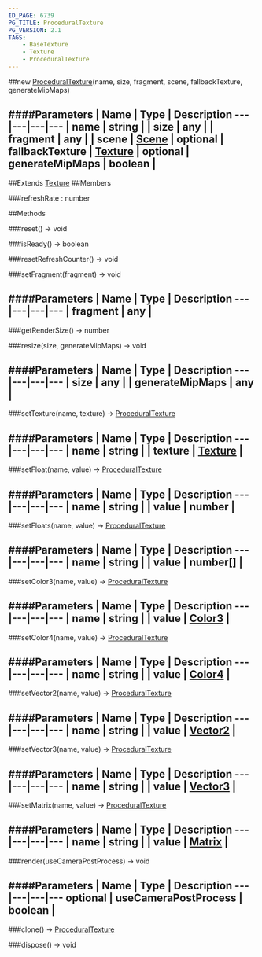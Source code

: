 ```yaml
---
ID_PAGE: 6739
PG_TITLE: ProceduralTexture
PG_VERSION: 2.1
TAGS:
    - BaseTexture
    - Texture
    - ProceduralTexture
---
```

##new [ProceduralTexture](page.php?p=6739)(name, size, fragment, scene, fallbackTexture, generateMipMaps)




####Parameters
 | Name | Type | Description
---|---|---|---
 | name | string | 
 | size | any | 
 | fragment | any | 
 | scene | [Scene](page.php?p=6662) | 
optional | fallbackTexture | [Texture](page.php?p=6733) | 
optional | generateMipMaps | boolean | 
---

##Extends
 [Texture](page.php?p=6733)
##Members

###refreshRate : number









##Methods

###reset() &rarr; void




###isReady() &rarr; boolean




###resetRefreshCounter() &rarr; void




###setFragment(fragment) &rarr; void



####Parameters
 | Name | Type | Description
---|---|---|---
 | fragment | any | 
---

###getRenderSize() &rarr; number




###resize(size, generateMipMaps) &rarr; void



####Parameters
 | Name | Type | Description
---|---|---|---
 | size | any | 
 | generateMipMaps | any | 
---

###setTexture(name, texture) &rarr; [ProceduralTexture](page.php?p=6739)



####Parameters
 | Name | Type | Description
---|---|---|---
 | name | string | 
 | texture | [Texture](page.php?p=6733) | 
---

###setFloat(name, value) &rarr; [ProceduralTexture](page.php?p=6739)



####Parameters
 | Name | Type | Description
---|---|---|---
 | name | string | 
 | value | number | 
---

###setFloats(name, value) &rarr; [ProceduralTexture](page.php?p=6739)



####Parameters
 | Name | Type | Description
---|---|---|---
 | name | string | 
 | value | number[] | 
---

###setColor3(name, value) &rarr; [ProceduralTexture](page.php?p=6739)



####Parameters
 | Name | Type | Description
---|---|---|---
 | name | string | 
 | value | [Color3](page.php?p=6748) | 
---

###setColor4(name, value) &rarr; [ProceduralTexture](page.php?p=6739)



####Parameters
 | Name | Type | Description
---|---|---|---
 | name | string | 
 | value | [Color4](page.php?p=6749) | 
---

###setVector2(name, value) &rarr; [ProceduralTexture](page.php?p=6739)



####Parameters
 | Name | Type | Description
---|---|---|---
 | name | string | 
 | value | [Vector2](page.php?p=6750) | 
---

###setVector3(name, value) &rarr; [ProceduralTexture](page.php?p=6739)



####Parameters
 | Name | Type | Description
---|---|---|---
 | name | string | 
 | value | [Vector3](page.php?p=6751) | 
---

###setMatrix(name, value) &rarr; [ProceduralTexture](page.php?p=6739)



####Parameters
 | Name | Type | Description
---|---|---|---
 | name | string | 
 | value | [Matrix](page.php?p=6754) | 
---

###render(useCameraPostProcess) &rarr; void



####Parameters
 | Name | Type | Description
---|---|---|---
optional | useCameraPostProcess | boolean | 
---

###clone() &rarr; [ProceduralTexture](page.php?p=6739)




###dispose() &rarr; void

